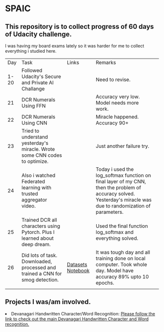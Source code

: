 # SPAIC
<h2> This repository is to collect progress of 60 days of Udacity challenge. </h2>
I was having my board exams lately so it was harder for me to collect everything i studied here. 
<table>
 <tr> 
  <td>Day</td>
  <td>Task</td>
  <td>Links</td>
  <td> Remarks<td>
 </tr>
 <tr>
  <td>1-20</td>
  <td>Followed Udacity's Secure and Private AI Challange</td>
  <td></td>
  <td> Need to revise. </td>
 </tr>
 <tr>
  <td> 21</td>
  <td> DCR Numerals Using FFN</td>
  <td></td>
  <td>Accuracy very low. Model needs more work.</td>
 </tr>
 <tr>
  <td> 22</td>
  <td>DCR Numerals Using CNN</td>
  <td></td>
  <td> Miracle happened. Accuracy 90+</td>
  </tr>
 <tr>
  <td>23</td>
  <td>Tried to understand yesterday's miracle. Wrote some CNN codes to optimize.</td>
  <td></td>
  <td>Just another failure try.</td>
 </tr>
 <tr>
   <td>24</td>
   <td> Also i watched Federated learning with trusted aggregator video.</td>
   <td></td>
   <td>Today i used the log_softmax function on final layer of my CNN, then the problem of accuracy solved. Yesterday's miracle was due to randomization of parameters.</td>
 </tr>
 
 <tr>
  <td>25</td>
  <td>Trained DCR all characters using Pytorch. Plus I learned about deep dream.</td>
  <td></td>
  <td>Used the final function log_softmax and everything solved.</td>
 </tr>
 <tr>
  <td>26</td>
  <td>Did lots of task. Downloaded, processed and trained a CNN for smog detection.</td>
 <td><a href = "https://sites.google.com/view/reside-dehaze-datasets">Datasets</a> <a href ="https://github.com/q-viper/SmogDetection"> Notebook</a> </td>
  <td>It was tough day and all training done on local computer. Took whole day. Model have accuracy 89% upto 10 epochs.</td>
 </tr>
 <tr>
  <td></td>
  <td></td>
  <td></td>
  <td></td>
 </tr>
 
 
</table>
<h2> Projects I was/am involved. </h2>
<li> Devanagari Handwritten Character/Word Recognition: <a href = "https://github.com/q-viper/Devanagari-Character-Word-Recognition">Please follow the link to check out the main Devanagari Handwritten Character and Word recognition. </a>
   </li>




